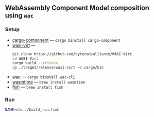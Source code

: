 ## WebAssembly Component Model composition using `wac`

### Setup

* [cargo-component](https://github.com/bytecodealliance/cargo-component) — `cargo binstall cargo-component`
* [wasi-virt](https://github.com/bytecodealliance/WASI-Virt) — 
  ```sh
  git clone https://github.com/bytecodealliance/WASI-Virt
  cd WASI-Virt
  cargo build --release
  cp ./target/release/wasi-virt ~/.cargo/bin
  ```
* [wac](https://github.com/bytecodealliance/wac) — `cargo binstall wac-cli`
* [wasmtime](https://github.com/bytecodealliance/wasmtime) — `brew install wasmtime`
* [fish](https://fishshell.com/) — `brew install fish`

### Run

```sh
NAME=stu ./build_run.fish
```
